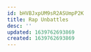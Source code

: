 ```yaml
---
id: bHVBJxpUM9sR2ASUmpP2K
title: Rap Unbattles
desc: ''
updated: 1639762693869
created: 1639762693869
---
```


